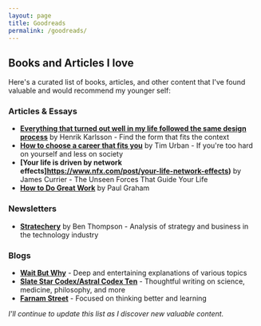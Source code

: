 ```yaml
---
layout: page
title: Goodreads
permalink: /goodreads/
---
```


## Books and Articles I love

Here's a curated list of books, articles, and other content that I've found valuable and would recommend my younger self:

### Articles & Essays

- **[Everything that turned out well in my life followed the same design process](https://www.henrikkarlsson.xyz/p/unfolding)** by Henrik Karlsson - Find the form that fits the context
- **[How to choose a career that fits you](https://waitbutwhy.com/2018/04/picking-career.html)** by Tim Urban - If you're too hard on yourself and less on society
- **[Your life is driven by network effects]https://www.nfx.com/post/your-life-network-effects)** by James Currier - The Unseen Forces That Guide Your Life
- **[How to Do Great Work](http://paulgraham.com/greatwork.html)** by Paul Graham


### Newsletters

- **[Stratechery](https://stratechery.com/)** by Ben Thompson - Analysis of strategy and business in the technology industry


### Blogs

- **[Wait But Why](https://waitbutwhy.com/)** - Deep and entertaining explanations of various topics
- **[Slate Star Codex/Astral Codex Ten](https://astralcodexten.substack.com/)** - Thoughtful writing on science, medicine, philosophy, and more
- **[Farnam Street](https://fs.blog/)** - Focused on thinking better and learning

*I'll continue to update this list as I discover new valuable content.*
